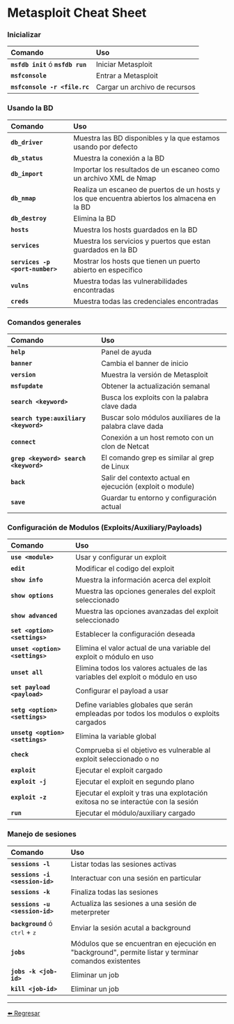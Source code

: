 # Metasploit Cheat Sheet

### Inicializar
| Comando| Uso                    |
| :------------- | :------------------------------ |
| **`msfdb init`** ó **`msfdb run`**      | Iniciar Metasploit       |
| **`msfconsole`**      | Entrar a Metasploit       |
| **`msfconsole -r <file.rc`**      | Cargar un archivo de recursos       |

### Usando la BD
| Comando| Uso                    |
| :------------- | :------------------------------ |
| **`db_driver`**      | Muestra las BD disponibles y la que estamos usando por defecto       |
| **`db_status`**      | Muestra la conexión a la BD       |
| **`db_import`**      | Importar los resultados de un escaneo como un archivo XML de Nmap       |
| **`db_nmap`**      | Realiza un escaneo de puertos de un hosts y los que encuentra abiertos los almacena en la BD       |
| **`db_destroy`**      | Elimina la BD       |
| **`hosts`**      | Muestra los hosts guardados en la BD       |
| **`services`**      | Muestra los servicios y puertos que estan guardados en la BD       |
| **`services -p <port-number>`**      | Mostrar los hosts que tienen un puerto abierto en especifico       |
| **`vulns`**      | Muestra todas las vulnerabilidades encontradas       |
| **`creds`**      | Muestra todas las credenciales encontradas       |

### Comandos generales
| Comando| Uso                    |
| :------------- | :------------------------------ |
| **`help`**      | Panel de ayuda       |
| **`banner`**      | Cambia el banner de inicio       |
| **`version`**      | Muestra la versión de Metasploit       |
| **`msfupdate`**      | Obtener la actualización semanal       |
| **`search <keyword>`**      | Busca los exploits con la palabra clave dada       |
| **`search type:auxiliary <keyword>`**      | Buscar solo módulos auxiliares de la palabra clave dada       |
| **`connect`**      | Conexión a un host remoto con un clon de Netcat       |
| **`grep <keyword> search <keyword>`**      | El comando grep es similar al grep de Linux       |
| **`back`**      | Salir del contexto actual en ejecución (exploit o module)       |
| **`save`**      | Guardar tu entorno y configuración actual       |

### Configuración de Modulos (Exploits/Auxiliary/Payloads)
| Comando| Uso                    |
| :------------- | :------------------------------ |
| **`use <module>`**      | Usar y configurar un exploit       |
| **`edit`**      | Modificar el codigo del exploit       |
| **`show info`**      | Muestra la información acerca del exploit       |
| **`show options`**      | Muestra las opciones generales del exploit seleccionado       |
| **`show advanced`**      | Muestra las opciones avanzadas del exploit seleccionado       |
| **`set <option> <settings>`**      | Establecer la configuración deseada       |
| **`unset <option> <settings>`**      | Elimina el valor actual de una variable del exploit o módulo en uso       |
| **`unset all`**      | Elimina todos los valores actuales de las variables del exploit o módulo en uso       |
| **`set payload <payload>`**      | Configurar el payload a usar       |
| **`setg <option> <settings>`**      | Define variables globales que serán empleadas por todos los modulos o exploits cargados       |
| **`unsetg <option> <settings>`**      | Elimina la variable global       |
| **`check`**      | Comprueba si el objetivo es vulnerable al exploit seleccionado o no       |
| **`exploit`**      | Ejecutar el exploit cargado       |
| **`exploit -j`**      | Ejecutar el exploit en segundo plano       |
| **`exploit -z`**      | Ejecutar el exploit y tras una explotación exitosa no se interactúe con la sesión       |
| **`run`**      | Ejecutar el módulo/auxiliary cargado       |

### Manejo de sesiones
| Comando| Uso                    |
| :------------- | :------------------------------ |
| **`sessions -l`**      | Listar todas las sesiones activas       |
| **`sessions -i <session-id>`**      | Interactuar con una sesión en particular       |
| **`sessions -k`**      | Finaliza todas las sesiones       |
| **`sessions -u <session-id>`**      | Actualiza las sesiones a una sesión de meterpreter       |
| **`background`** ó <kbd>ctrl</kbd> + <kbd>z</kbd>      | Enviar la sesión acutal a background       |
| **`jobs`**      | Módulos que se encuentran en ejecución en "background", permite listar y terminar comandos existentes       |
| **`jobs -k <job-id>`**      | Eliminar un job       |
| **`kill <job-id>`**      | Eliminar un job       |


---

[:arrow_left: Regresar](https://github.com/m4lal0/cheatsheets)